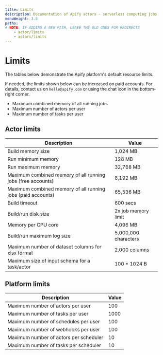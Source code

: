 ```yaml
---
title: Limits
description: Documentation of Apify actors - serverless computing jobs that enable execution of long-running web scraping and automation tasks in the cloud.
menuWeight: 3.8
paths:
# NOTE: IF ADDING A NEW PATH, LEAVE THE OLD ONES FOR REDIRECTS
    - actor/limits
    - actors/limits
---
```


# [](#limits) Limits

The tables below demonstrate the Apify platform's default resource limits. 

If needed, the limits shown below can be increased on paid accounts. For details, contact us on `hello@apify.com` or using the chat icon in the bottom-right corner.

* Maximum combined memory of all running jobs
* Maximum number of actors per user
* Maximum number of tasks per user

## [](#actor-limits) Actor limits

|Description|Value|
|--- |--- |
|Build memory size|1,024 MB <!-- ACTOR_LIMITS.BUILD_DEFAULT_MEMORY_MBYTES -->|
|Run minimum memory|128 MB<!-- ACTOR_LIMITS.MIN_RUN_MEMORY_MBYTES -->|
|Run maximum memory|32,768 MB<!-- ACTOR_LIMITS.MAX_RUN_MEMORY_MBYTES -->|
|Maximum combined memory of all running jobs (free accounts)|8,192 MB<!-- ACTOR_LIMITS.FREE_ACCOUNT_MAX_MEMORY_MBYTES -->|
|Maximum combined memory of all running jobs (paid accounts)|65,536 MB<!-- ACTOR_LIMITS.PAID_ACCOUNT_MAX_MEMORY_MBYTES -->|
|Build timeout|600 secs <!-- ACTOR_LIMITS.BUILD_TIMEOUT_SECS --> |
|Build/run disk size|2x job memory limit<!-- ACTOR_LIMITS.RUN_DISK_TO_MEMORY_SIZE_COEFF -->|
|Memory per CPU core|4,096 MB<!-- ACTOR_LIMITS.RUN_MEMORY_MBYTES_PER_CPU_CORE -->|
|Build/run maximum log size|5,000,000 characters<!-- ACTOR_LIMITS.LOG_MAX_CHARS -->|
|Maximum number of dataset columns for xlsx format|2,000 columns|
|Maximum size of input schema for a task/actor|100 * 1024 B<!-- ACTOR_LIMITS.INPUT_SCHEMA_MAX_BYTES -->|

## [](#platform-limits) Platform limits

|Description|Value|
|--- |--- |
|Maximum number of actors per user|100<!-- DEFAULT_PLATFORM_LIMITS.MAX_ACTORS_PER_USER -->|
|Maximum number of tasks per user|1000<!-- DEFAULT_PLATFORM_LIMITS.MAX_TASKS_PER_USER -->|
|Maximum number of schedules per user|100<!-- DEFAULT_PLATFORM_LIMITS.MAX_SCHEDULES_PER_USER -->|
|Maximum number of webhooks per user|100<!-- DEFAULT_PLATFORM_LIMITS.MAX_TASKS_PER_USER -->|
|Maximum number of actors per scheduler|10<!-- DEFAULT_PLATFORM_LIMITS.MAX_ACTORS_PER_SCHEDULER -->|
|Maximum number of tasks per scheduler|10<!-- DEFAULT_PLATFORM_LIMITS.MAX_TASKS_PER_SCHEDULER -->|
